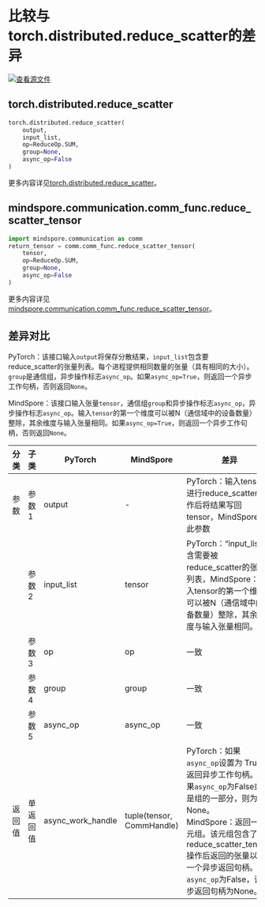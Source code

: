 # 比较与torch.distributed.reduce_scatter的差异

[![查看源文件](https://mindspore-website.obs.cn-north-4.myhuaweicloud.com/website-images/master/resource/_static/logo_source.svg)](https://gitee.com/mindspore/docs/blob/master/docs/mindspore/source_zh_cn/note/api_mapping/pytorch_diff/reduce_scatter_tensor.md)

## torch.distributed.reduce_scatter

```python
torch.distributed.reduce_scatter(
    output,
    input_list,
    op=ReduceOp.SUM,
    group=None,
    async_op=False
)
```

更多内容详见[torch.distributed.reduce_scatter](https://pytorch.org/docs/1.8.1/distributed.html#torch.distributed.reduce_scatter)。

## mindspore.communication.comm_func.reduce_scatter_tensor

```python
import mindspore.communication as comm
return_tensor = comm.comm_func.reduce_scatter_tensor(
    tensor,
    op=ReduceOp.SUM,
    group=None,
    async_op=False
)
```

更多内容详见[mindspore.communication.comm_func.reduce_scatter_tensor](https://www.mindspore.cn/docs/zh-CN/master/api_python/communication/mindspore.communication.comm_func.reduce_scatter_tensor.html#mindspore.communication.comm_func.reduce_scatter_tensor)。

## 差异对比

PyTorch：该接口输入`output`将保存分散结果，`input_list`包含要reduce_scatter的张量列表。每个进程提供相同数量的张量（具有相同的大小）。`group`是通信组，异步操作标志`async_op`。如果`async_op=True`，则返回一个异步工作句柄，否则返回`None`。

MindSpore：该接口输入张量`tensor`，通信组`group`和异步操作标志`async_op`，异步操作标志`async_op`。输入`tensor`的第一个维度可以被N（通信域中的设备数量）整除，其余维度与输入张量相同。如果`async_op=True`，则返回一个异步工作句柄，否则返回`None`。

| 分类 | 子类   | PyTorch    | MindSpore | 差异                                                                                                                                                                      |
|----|------|------------|-----------|-------------------------------------------------------------------------------------------------------------------------------------------------------------------------|
| 参数 | 参数1  | output     | -         | PyTorch：输入tensor，进行reduce_scatter操作后将结果写回tensor，MindSpore无此参数                                                                                                           |
|    | 参数2  | input_list | tensor    | PyTorch：“input_list”包含需要被reduce_scatter的张量列表，MindSpore：输入tensor的第一个维度可以被N（通信域中的设备数量）整除，其余维度与输入张量相同。                                                                     |
|    | 参数3  | op         | op        | 一致                                                                                                                                                                      |
|    | 参数4  | group      | group     | 一致                                                                                                                                                                      |
|    | 参数5  | async_op   | async_op         | 一致                                                                                                                                                                      |
| 返回值 | 单返回值 | async_work_handle    | tuple(tensor, CommHandle)    | PyTorch：如果`async_op`设置为 True，返回异步工作句柄。如果`async_op`为False或不是组的一部分，则为None。</br> MindSpore：返回一个元组。该元组包含了reduce_scatter_tensor操作后返回的张量以及一个异步返回句柄。当`async_op`为False，该异步返回句柄为None。 |
